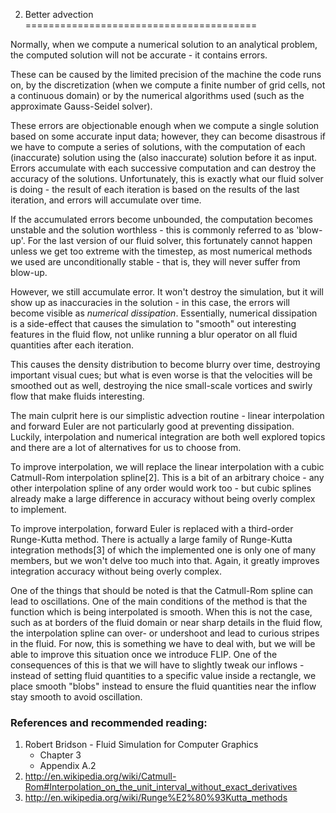 2) Better advection
========================================

Normally, when we compute a numerical solution to an analytical problem, the computed solution will not be accurate - it contains errors.

These can be caused by the limited precision of the machine the code runs on, by the discretization (when we compute a finite number of grid cells, not a continuous domain) or by the numerical algorithms used  (such as the approximate Gauss-Seidel solver).

These errors are objectionable enough when we compute a single solution based on some accurate input data; however, they can become disastrous if we have to compute a series of solutions, with the computation of each (inaccurate) solution using the (also inaccurate) solution before it as input. Errors accumulate with each successive computation and can destroy the accuracy of the solutions. Unfortunately, this is exactly what our fluid solver is doing - the result of each iteration is based on the results of the last iteration, and errors will accumulate over time.

If the accumulated errors become unbounded, the computation becomes unstable and the solution worthless - this is commonly referred to as 'blow-up'. For the last version of our fluid solver, this fortunately cannot happen unless we get too extreme with the timestep, as most numerical methods we used are unconditionally stable - that is, they will never suffer from blow-up.

However, we still accumulate error. It won't destroy the simulation, but it will show up as inaccuracies in the solution - in this case, the errors will become visible as _numerical dissipation_. Essentially, numerical dissipation is a side-effect that causes the simulation to "smooth" out interesting features in the fluid flow, not unlike running a blur operator on all fluid quantities after each iteration.

This causes the density distribution to become blurry over time, destroying important visual cues; but what is even worse is that the velocities will be smoothed out as well, destroying the nice small-scale vortices and swirly flow that make fluids interesting.

The main culprit here is our simplistic advection routine - linear interpolation and forward Euler are not particularly good at preventing dissipation. Luckily, interpolation and numerical integration are both well explored topics and there are a lot of alternatives for us to choose from.

To improve interpolation, we will replace the linear interpolation with a cubic Catmull-Rom interpolation spline[2]. This is a bit of an arbitrary choice - any other interpolation spline of any order would work too - but cubic splines already make a large difference in accuracy without being overly complex to implement.

To improve interpolation, forward Euler is replaced with a third-order Runge-Kutta method. There is actually a large family of Runge-Kutta integration methods[3] of which the implemented one is only one of many members, but we won't delve too much into that. Again, it greatly improves integration accuracy without being overly complex.

One of the things that should be noted is that the Catmull-Rom spline can lead to oscillations. One of the main conditions of the method is that the function which is being interpolated is smooth. When this is not the case, such as at borders of the fluid domain or near sharp details in the fluid flow, the interpolation spline can over- or undershoot and lead to curious stripes in the fluid. For now, this is something we have to deal with, but we will be able to improve this situation once we introduce FLIP. One of the consequences of this is that we will have to slightly tweak our inflows - instead of setting fluid quantities to a specific value inside a rectangle, we place smooth "blobs" instead to ensure the fluid quantities near the inflow stay smooth to avoid oscillation.

### References and recommended reading:

  1. Robert Bridson - Fluid Simulation for Computer Graphics
       - Chapter 3
       - Appendix A.2
  2. http://en.wikipedia.org/wiki/Catmull-Rom#Interpolation_on_the_unit_interval_without_exact_derivatives
  3. http://en.wikipedia.org/wiki/Runge%E2%80%93Kutta_methods
